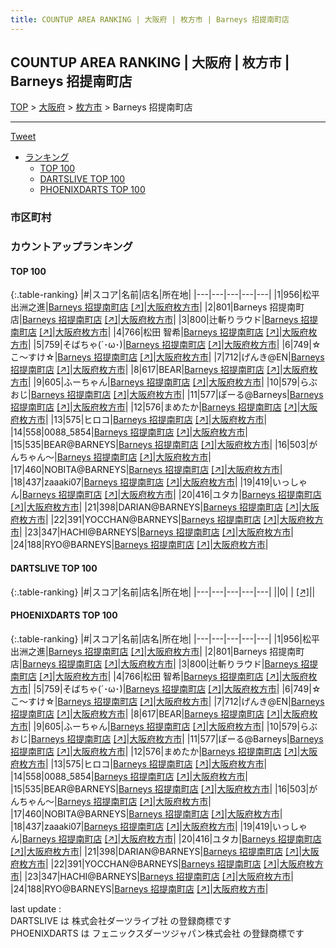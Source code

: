 ```yaml
---
title: COUNTUP AREA RANKING | 大阪府 | 枚方市 | Barneys 招提南町店
---
```

## COUNTUP AREA RANKING | 大阪府 | 枚方市 | Barneys 招提南町店

[TOP](/darts/rank/) > [大阪府](/darts/rank/大阪府/) > [枚方市](/darts/rank/大阪府/枚方市/) > Barneys 招提南町店

___

<a href="https://twitter.com/share?ref_src=twsrc%5Etfw" data-text="COUNTUP AREA RANKING | 大阪府枚方市Barneys 招提南町店" class="twitter-share-button" data-hashtags="DARTSLIVE,PHOENIXDARTS,darts,ダーツ" data-show-count="false">Tweet</a>

* [ランキング](#カウントアップランキング)
    * [TOP 100](#top-100)
    * [DARTSLIVE TOP 100](#dartslive-top-100)
    * [PHOENIXDARTS TOP 100](#phoenixdarts-top-100)

### 市区町村

<ul>

</ul>

### カウントアップランキング

#### TOP 100



{:.table-ranking}
|#|スコア|名前|店名|所在地|
|---|---|---|---|---|
|1|956|<span class="rank-name-pd">松平出洲之進</span>|<a href="/darts/rank/shops/83618.html">Barneys 招提南町店</a> <a href="https://vs.phoenixdarts.com/jp/shop/shopDetailInfo/s_83618?s_seq=83618">[↗]</a>|<a href="/darts/rank/大阪府/枚方市">大阪府枚方市</a>|
|2|801|<span class="rank-name-pd">Barneys 招提南町店</span>|<a href="/darts/rank/shops/83618.html">Barneys 招提南町店</a> <a href="https://vs.phoenixdarts.com/jp/shop/shopDetailInfo/s_83618?s_seq=83618">[↗]</a>|<a href="/darts/rank/大阪府/枚方市">大阪府枚方市</a>|
|3|800|<span class="rank-name-pd">辻斬りラウド</span>|<a href="/darts/rank/shops/83618.html">Barneys 招提南町店</a> <a href="https://vs.phoenixdarts.com/jp/shop/shopDetailInfo/s_83618?s_seq=83618">[↗]</a>|<a href="/darts/rank/大阪府/枚方市">大阪府枚方市</a>|
|4|766|<span class="rank-name-pd">松田 智希</span>|<a href="/darts/rank/shops/83618.html">Barneys 招提南町店</a> <a href="https://vs.phoenixdarts.com/jp/shop/shopDetailInfo/s_83618?s_seq=83618">[↗]</a>|<a href="/darts/rank/大阪府/枚方市">大阪府枚方市</a>|
|5|759|<span class="rank-name-pd">そばちゃ(´･ω･)</span>|<a href="/darts/rank/shops/83618.html">Barneys 招提南町店</a> <a href="https://vs.phoenixdarts.com/jp/shop/shopDetailInfo/s_83618?s_seq=83618">[↗]</a>|<a href="/darts/rank/大阪府/枚方市">大阪府枚方市</a>|
|6|749|<span class="rank-name-pd">☆こ〜すけ☆</span>|<a href="/darts/rank/shops/83618.html">Barneys 招提南町店</a> <a href="https://vs.phoenixdarts.com/jp/shop/shopDetailInfo/s_83618?s_seq=83618">[↗]</a>|<a href="/darts/rank/大阪府/枚方市">大阪府枚方市</a>|
|7|712|<span class="rank-name-pd">げんき@EN</span>|<a href="/darts/rank/shops/83618.html">Barneys 招提南町店</a> <a href="https://vs.phoenixdarts.com/jp/shop/shopDetailInfo/s_83618?s_seq=83618">[↗]</a>|<a href="/darts/rank/大阪府/枚方市">大阪府枚方市</a>|
|8|617|<span class="rank-name-pd">BEAR</span>|<a href="/darts/rank/shops/83618.html">Barneys 招提南町店</a> <a href="https://vs.phoenixdarts.com/jp/shop/shopDetailInfo/s_83618?s_seq=83618">[↗]</a>|<a href="/darts/rank/大阪府/枚方市">大阪府枚方市</a>|
|9|605|<span class="rank-name-pd">ふーちゃん</span>|<a href="/darts/rank/shops/83618.html">Barneys 招提南町店</a> <a href="https://vs.phoenixdarts.com/jp/shop/shopDetailInfo/s_83618?s_seq=83618">[↗]</a>|<a href="/darts/rank/大阪府/枚方市">大阪府枚方市</a>|
|10|579|<span class="rank-name-pd">らぶおじ</span>|<a href="/darts/rank/shops/83618.html">Barneys 招提南町店</a> <a href="https://vs.phoenixdarts.com/jp/shop/shopDetailInfo/s_83618?s_seq=83618">[↗]</a>|<a href="/darts/rank/大阪府/枚方市">大阪府枚方市</a>|
|11|577|<span class="rank-name-pd">ぽーる@Barneys</span>|<a href="/darts/rank/shops/83618.html">Barneys 招提南町店</a> <a href="https://vs.phoenixdarts.com/jp/shop/shopDetailInfo/s_83618?s_seq=83618">[↗]</a>|<a href="/darts/rank/大阪府/枚方市">大阪府枚方市</a>|
|12|576|<span class="rank-name-pd">まめたか</span>|<a href="/darts/rank/shops/83618.html">Barneys 招提南町店</a> <a href="https://vs.phoenixdarts.com/jp/shop/shopDetailInfo/s_83618?s_seq=83618">[↗]</a>|<a href="/darts/rank/大阪府/枚方市">大阪府枚方市</a>|
|13|575|<span class="rank-name-pd">ヒロコ</span>|<a href="/darts/rank/shops/83618.html">Barneys 招提南町店</a> <a href="https://vs.phoenixdarts.com/jp/shop/shopDetailInfo/s_83618?s_seq=83618">[↗]</a>|<a href="/darts/rank/大阪府/枚方市">大阪府枚方市</a>|
|14|558|<span class="rank-name-pd">0088_5854</span>|<a href="/darts/rank/shops/83618.html">Barneys 招提南町店</a> <a href="https://vs.phoenixdarts.com/jp/shop/shopDetailInfo/s_83618?s_seq=83618">[↗]</a>|<a href="/darts/rank/大阪府/枚方市">大阪府枚方市</a>|
|15|535|<span class="rank-name-pd">BEAR@BARNEYS</span>|<a href="/darts/rank/shops/83618.html">Barneys 招提南町店</a> <a href="https://vs.phoenixdarts.com/jp/shop/shopDetailInfo/s_83618?s_seq=83618">[↗]</a>|<a href="/darts/rank/大阪府/枚方市">大阪府枚方市</a>|
|16|503|<span class="rank-name-pd">がんちゃん〜</span>|<a href="/darts/rank/shops/83618.html">Barneys 招提南町店</a> <a href="https://vs.phoenixdarts.com/jp/shop/shopDetailInfo/s_83618?s_seq=83618">[↗]</a>|<a href="/darts/rank/大阪府/枚方市">大阪府枚方市</a>|
|17|460|<span class="rank-name-pd">NOBITA@BARNEYS</span>|<a href="/darts/rank/shops/83618.html">Barneys 招提南町店</a> <a href="https://vs.phoenixdarts.com/jp/shop/shopDetailInfo/s_83618?s_seq=83618">[↗]</a>|<a href="/darts/rank/大阪府/枚方市">大阪府枚方市</a>|
|18|437|<span class="rank-name-pd">zaaaki07</span>|<a href="/darts/rank/shops/83618.html">Barneys 招提南町店</a> <a href="https://vs.phoenixdarts.com/jp/shop/shopDetailInfo/s_83618?s_seq=83618">[↗]</a>|<a href="/darts/rank/大阪府/枚方市">大阪府枚方市</a>|
|19|419|<span class="rank-name-pd">いっしゃん</span>|<a href="/darts/rank/shops/83618.html">Barneys 招提南町店</a> <a href="https://vs.phoenixdarts.com/jp/shop/shopDetailInfo/s_83618?s_seq=83618">[↗]</a>|<a href="/darts/rank/大阪府/枚方市">大阪府枚方市</a>|
|20|416|<span class="rank-name-pd">ユタカ</span>|<a href="/darts/rank/shops/83618.html">Barneys 招提南町店</a> <a href="https://vs.phoenixdarts.com/jp/shop/shopDetailInfo/s_83618?s_seq=83618">[↗]</a>|<a href="/darts/rank/大阪府/枚方市">大阪府枚方市</a>|
|21|398|<span class="rank-name-pd">DARIAN@BARNEYS</span>|<a href="/darts/rank/shops/83618.html">Barneys 招提南町店</a> <a href="https://vs.phoenixdarts.com/jp/shop/shopDetailInfo/s_83618?s_seq=83618">[↗]</a>|<a href="/darts/rank/大阪府/枚方市">大阪府枚方市</a>|
|22|391|<span class="rank-name-pd">YOCCHAN@BARNEYS</span>|<a href="/darts/rank/shops/83618.html">Barneys 招提南町店</a> <a href="https://vs.phoenixdarts.com/jp/shop/shopDetailInfo/s_83618?s_seq=83618">[↗]</a>|<a href="/darts/rank/大阪府/枚方市">大阪府枚方市</a>|
|23|347|<span class="rank-name-pd">HACHI@BARNEYS</span>|<a href="/darts/rank/shops/83618.html">Barneys 招提南町店</a> <a href="https://vs.phoenixdarts.com/jp/shop/shopDetailInfo/s_83618?s_seq=83618">[↗]</a>|<a href="/darts/rank/大阪府/枚方市">大阪府枚方市</a>|
|24|188|<span class="rank-name-pd">RYO@BARNEYS</span>|<a href="/darts/rank/shops/83618.html">Barneys 招提南町店</a> <a href="https://vs.phoenixdarts.com/jp/shop/shopDetailInfo/s_83618?s_seq=83618">[↗]</a>|<a href="/darts/rank/大阪府/枚方市">大阪府枚方市</a>|


#### DARTSLIVE TOP 100



{:.table-ranking}
|#|スコア|名前|店名|所在地|
|---|---|---|---|---|
||0|<span class="rank-name-dl"> </span>|<a href="/darts/rank/shops/.html"></a> <a href="">[↗]</a>|<a href="/darts/rank//"></a>|


#### PHOENIXDARTS TOP 100



{:.table-ranking}
|#|スコア|名前|店名|所在地|
|---|---|---|---|---|
|1|956|<span class="rank-name-pd">松平出洲之進</span>|<a href="/darts/rank/shops/83618.html">Barneys 招提南町店</a> <a href="https://vs.phoenixdarts.com/jp/shop/shopDetailInfo/s_83618?s_seq=83618">[↗]</a>|<a href="/darts/rank/大阪府/枚方市">大阪府枚方市</a>|
|2|801|<span class="rank-name-pd">Barneys 招提南町店</span>|<a href="/darts/rank/shops/83618.html">Barneys 招提南町店</a> <a href="https://vs.phoenixdarts.com/jp/shop/shopDetailInfo/s_83618?s_seq=83618">[↗]</a>|<a href="/darts/rank/大阪府/枚方市">大阪府枚方市</a>|
|3|800|<span class="rank-name-pd">辻斬りラウド</span>|<a href="/darts/rank/shops/83618.html">Barneys 招提南町店</a> <a href="https://vs.phoenixdarts.com/jp/shop/shopDetailInfo/s_83618?s_seq=83618">[↗]</a>|<a href="/darts/rank/大阪府/枚方市">大阪府枚方市</a>|
|4|766|<span class="rank-name-pd">松田 智希</span>|<a href="/darts/rank/shops/83618.html">Barneys 招提南町店</a> <a href="https://vs.phoenixdarts.com/jp/shop/shopDetailInfo/s_83618?s_seq=83618">[↗]</a>|<a href="/darts/rank/大阪府/枚方市">大阪府枚方市</a>|
|5|759|<span class="rank-name-pd">そばちゃ(´･ω･)</span>|<a href="/darts/rank/shops/83618.html">Barneys 招提南町店</a> <a href="https://vs.phoenixdarts.com/jp/shop/shopDetailInfo/s_83618?s_seq=83618">[↗]</a>|<a href="/darts/rank/大阪府/枚方市">大阪府枚方市</a>|
|6|749|<span class="rank-name-pd">☆こ〜すけ☆</span>|<a href="/darts/rank/shops/83618.html">Barneys 招提南町店</a> <a href="https://vs.phoenixdarts.com/jp/shop/shopDetailInfo/s_83618?s_seq=83618">[↗]</a>|<a href="/darts/rank/大阪府/枚方市">大阪府枚方市</a>|
|7|712|<span class="rank-name-pd">げんき@EN</span>|<a href="/darts/rank/shops/83618.html">Barneys 招提南町店</a> <a href="https://vs.phoenixdarts.com/jp/shop/shopDetailInfo/s_83618?s_seq=83618">[↗]</a>|<a href="/darts/rank/大阪府/枚方市">大阪府枚方市</a>|
|8|617|<span class="rank-name-pd">BEAR</span>|<a href="/darts/rank/shops/83618.html">Barneys 招提南町店</a> <a href="https://vs.phoenixdarts.com/jp/shop/shopDetailInfo/s_83618?s_seq=83618">[↗]</a>|<a href="/darts/rank/大阪府/枚方市">大阪府枚方市</a>|
|9|605|<span class="rank-name-pd">ふーちゃん</span>|<a href="/darts/rank/shops/83618.html">Barneys 招提南町店</a> <a href="https://vs.phoenixdarts.com/jp/shop/shopDetailInfo/s_83618?s_seq=83618">[↗]</a>|<a href="/darts/rank/大阪府/枚方市">大阪府枚方市</a>|
|10|579|<span class="rank-name-pd">らぶおじ</span>|<a href="/darts/rank/shops/83618.html">Barneys 招提南町店</a> <a href="https://vs.phoenixdarts.com/jp/shop/shopDetailInfo/s_83618?s_seq=83618">[↗]</a>|<a href="/darts/rank/大阪府/枚方市">大阪府枚方市</a>|
|11|577|<span class="rank-name-pd">ぽーる@Barneys</span>|<a href="/darts/rank/shops/83618.html">Barneys 招提南町店</a> <a href="https://vs.phoenixdarts.com/jp/shop/shopDetailInfo/s_83618?s_seq=83618">[↗]</a>|<a href="/darts/rank/大阪府/枚方市">大阪府枚方市</a>|
|12|576|<span class="rank-name-pd">まめたか</span>|<a href="/darts/rank/shops/83618.html">Barneys 招提南町店</a> <a href="https://vs.phoenixdarts.com/jp/shop/shopDetailInfo/s_83618?s_seq=83618">[↗]</a>|<a href="/darts/rank/大阪府/枚方市">大阪府枚方市</a>|
|13|575|<span class="rank-name-pd">ヒロコ</span>|<a href="/darts/rank/shops/83618.html">Barneys 招提南町店</a> <a href="https://vs.phoenixdarts.com/jp/shop/shopDetailInfo/s_83618?s_seq=83618">[↗]</a>|<a href="/darts/rank/大阪府/枚方市">大阪府枚方市</a>|
|14|558|<span class="rank-name-pd">0088_5854</span>|<a href="/darts/rank/shops/83618.html">Barneys 招提南町店</a> <a href="https://vs.phoenixdarts.com/jp/shop/shopDetailInfo/s_83618?s_seq=83618">[↗]</a>|<a href="/darts/rank/大阪府/枚方市">大阪府枚方市</a>|
|15|535|<span class="rank-name-pd">BEAR@BARNEYS</span>|<a href="/darts/rank/shops/83618.html">Barneys 招提南町店</a> <a href="https://vs.phoenixdarts.com/jp/shop/shopDetailInfo/s_83618?s_seq=83618">[↗]</a>|<a href="/darts/rank/大阪府/枚方市">大阪府枚方市</a>|
|16|503|<span class="rank-name-pd">がんちゃん〜</span>|<a href="/darts/rank/shops/83618.html">Barneys 招提南町店</a> <a href="https://vs.phoenixdarts.com/jp/shop/shopDetailInfo/s_83618?s_seq=83618">[↗]</a>|<a href="/darts/rank/大阪府/枚方市">大阪府枚方市</a>|
|17|460|<span class="rank-name-pd">NOBITA@BARNEYS</span>|<a href="/darts/rank/shops/83618.html">Barneys 招提南町店</a> <a href="https://vs.phoenixdarts.com/jp/shop/shopDetailInfo/s_83618?s_seq=83618">[↗]</a>|<a href="/darts/rank/大阪府/枚方市">大阪府枚方市</a>|
|18|437|<span class="rank-name-pd">zaaaki07</span>|<a href="/darts/rank/shops/83618.html">Barneys 招提南町店</a> <a href="https://vs.phoenixdarts.com/jp/shop/shopDetailInfo/s_83618?s_seq=83618">[↗]</a>|<a href="/darts/rank/大阪府/枚方市">大阪府枚方市</a>|
|19|419|<span class="rank-name-pd">いっしゃん</span>|<a href="/darts/rank/shops/83618.html">Barneys 招提南町店</a> <a href="https://vs.phoenixdarts.com/jp/shop/shopDetailInfo/s_83618?s_seq=83618">[↗]</a>|<a href="/darts/rank/大阪府/枚方市">大阪府枚方市</a>|
|20|416|<span class="rank-name-pd">ユタカ</span>|<a href="/darts/rank/shops/83618.html">Barneys 招提南町店</a> <a href="https://vs.phoenixdarts.com/jp/shop/shopDetailInfo/s_83618?s_seq=83618">[↗]</a>|<a href="/darts/rank/大阪府/枚方市">大阪府枚方市</a>|
|21|398|<span class="rank-name-pd">DARIAN@BARNEYS</span>|<a href="/darts/rank/shops/83618.html">Barneys 招提南町店</a> <a href="https://vs.phoenixdarts.com/jp/shop/shopDetailInfo/s_83618?s_seq=83618">[↗]</a>|<a href="/darts/rank/大阪府/枚方市">大阪府枚方市</a>|
|22|391|<span class="rank-name-pd">YOCCHAN@BARNEYS</span>|<a href="/darts/rank/shops/83618.html">Barneys 招提南町店</a> <a href="https://vs.phoenixdarts.com/jp/shop/shopDetailInfo/s_83618?s_seq=83618">[↗]</a>|<a href="/darts/rank/大阪府/枚方市">大阪府枚方市</a>|
|23|347|<span class="rank-name-pd">HACHI@BARNEYS</span>|<a href="/darts/rank/shops/83618.html">Barneys 招提南町店</a> <a href="https://vs.phoenixdarts.com/jp/shop/shopDetailInfo/s_83618?s_seq=83618">[↗]</a>|<a href="/darts/rank/大阪府/枚方市">大阪府枚方市</a>|
|24|188|<span class="rank-name-pd">RYO@BARNEYS</span>|<a href="/darts/rank/shops/83618.html">Barneys 招提南町店</a> <a href="https://vs.phoenixdarts.com/jp/shop/shopDetailInfo/s_83618?s_seq=83618">[↗]</a>|<a href="/darts/rank/大阪府/枚方市">大阪府枚方市</a>|


<div class="footer border-top border-gray-light mt-5 pt-3 text-right text-gray">
    last update : <span style="font-weight: italic" id="foot_last_modified"></span><br />
    DARTSLIVE は 株式会社ダーツライブ社 の登録商標です<br />
    PHOENIXDARTS は フェニックスダーツジャパン株式会社 の登録商標です<br />
</div>

<script src="https://cdnjs.cloudflare.com/ajax/libs/jquery.tablesorter/2.31.3/js/jquery.tablesorter.min.js" integrity="sha512-qzgd5cYSZcosqpzpn7zF2ZId8f/8CHmFKZ8j7mU4OUXTNRd5g+ZHBPsgKEwoqxCtdQvExE5LprwwPAgoicguNg==" crossorigin="anonymous" referrerpolicy="no-referrer"></script>
<link rel="stylesheet" href="https://cdnjs.cloudflare.com/ajax/libs/jquery.tablesorter/2.31.3/css/theme.default.min.css" integrity="sha512-wghhOJkjQX0Lh3NSWvNKeZ0ZpNn+SPVXX1Qyc9OCaogADktxrBiBdKGDoqVUOyhStvMBmJQ8ZdMHiR3wuEq8+w==" crossorigin="anonymous" referrerpolicy="no-referrer" />
<script>
$(function() {
    $(".table-ranking").tablesorter({sortList:[[0, 0]]});
    $("#foot_last_modified").text(formatDate(new Date(document.lastModified), 'yyyy-MM-dd HH:mm:ss'));
});
</script>

<script async src="https://platform.twitter.com/widgets.js" charset="utf-8"></script>
